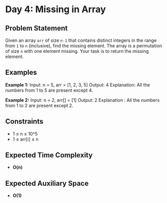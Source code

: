 # Day 4: Missing in Array

## Problem Statement

Given an array `arr` of size `n-1` that contains distinct integers in the range from `1` to `n` (inclusive), find the missing element. The array is a permutation of size `n` with one element missing. Your task is to return the missing element.

## Examples

**Example 1:**
Input: n = 5, arr = [1, 2, 3, 5]
Output: 4
Explanation: All the numbers from 1 to 5 are present except 4.

**Example 2:**
Input: n = 2, arr[] = [1]
Output: 2
Explanation : All the numbers from 1 to 2 are present except 2.

## Constraints

- 1 ≤ n ≤ 10^5
- 1 ≤ arr[i] ≤ n

## Expected Time Complexity

- **O(n)**

## Expected Auxiliary Space

- **O(1)**
